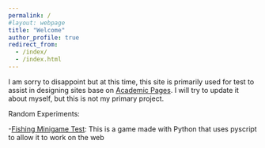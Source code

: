 ```yaml
---
permalink: /
#layout: webpage
title: "Welcome"
author_profile: true
redirect_from: 
  - /index/
  - /index.html
---
```


I am sorry to disappoint but at this time, this site is primarily used for test to assist in designing sites base on [Academic Pages](https://github.com/academicpages/academicpages.github.io). I will try to update it about myself, but this is not my primary project.

Random Experiments: 

-[Fishing Minigame Test](https://mdylantk.github.io/webpage-test): This is a game made with Python that uses pyscript to allow it to work on the web
